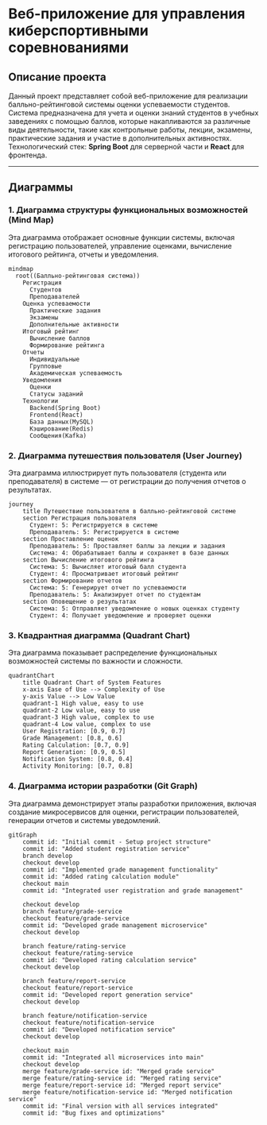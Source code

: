 # Веб-приложение для управления киберспортивными соревнованиями

## Описание проекта
Данный проект представляет собой веб-приложение для реализации балльно-рейтинговой системы оценки успеваемости студентов. Система предназначена для учета и оценки знаний студентов в учебных заведениях с помощью баллов, которые накапливаются за различные виды деятельности, такие как контрольные работы, лекции, экзамены, практические задания и участие в дополнительных активностях.
Технологический стек: **Spring Boot** для серверной части и **React** для фронтенда.

---

## Диаграммы

### 1. Диаграмма структуры функциональных возможностей (Mind Map)

Эта диаграмма отображает основные функции системы, включая регистрацию пользователей, управление оценками, вычисление итогового рейтинга, отчеты и уведомления.

```mermaid
mindmap
  root((Балльно-рейтинговая система))
    Регистрация
      Студентов
      Преподавателей
    Оценка успеваемости
      Практические задания
      Экзамены
      Дополнительные активности
    Итоговый рейтинг
      Вычисление баллов
      Формирование рейтинга
    Отчеты
      Индивидуальные
      Групповые
      Академическая успеваемость
    Уведомления
      Оценки
      Статусы заданий
    Технологии
      Backend(Spring Boot)
      Frontend(React)
      База данных(MySQL)
      Кэширование(Redis)
      Сообщения(Kafka)
```

### 2. Диаграмма путешествия пользователя (User Journey)

Эта диаграмма иллюстрирует путь пользователя (студента или преподавателя) в системе — от регистрации до получения отчетов о результатах.

```mermaid
journey
    title Путешествие пользователя в балльно-рейтинговой системе
    section Регистрация пользователя
      Студент: 5: Регистрируется в системе
      Преподаватель: 5: Регистрируется в системе
    section Проставление оценок
      Преподаватель: 5: Проставляет баллы за лекции и задания
      Система: 4: Обрабатывает баллы и сохраняет в базе данных
    section Вычисление итогового рейтинга
      Система: 5: Вычисляет итоговый балл студента
      Студент: 4: Просматривает итоговый рейтинг
    section Формирование отчетов
      Система: 5: Генерирует отчет по успеваемости
      Преподаватель: 5: Анализирует отчет по студентам
    section Оповещение о результатах
      Система: 5: Отправляет уведомление о новых оценках студенту
      Студент: 4: Получает уведомление и проверяет оценки
```

### 3. Квадрантная диаграмма (Quadrant Chart)

Эта диаграмма показывает распределение функциональных возможностей системы по важности и сложности.

```mermaid
quadrantChart
    title Quadrant Chart of System Features
    x-axis Ease of Use --> Complexity of Use
    y-axis Value --> Low Value
    quadrant-1 High value, easy to use
    quadrant-2 Low value, easy to use
    quadrant-3 High value, complex to use
    quadrant-4 Low value, complex to use
    User Registration: [0.9, 0.7]
    Grade Management: [0.8, 0.6]
    Rating Calculation: [0.7, 0.9]
    Report Generation: [0.9, 0.5]
    Notification System: [0.8, 0.4]
    Activity Monitoring: [0.7, 0.8]
```

### 4. Диаграмма истории разработки (Git Graph)

Эта диаграмма демонстрирует этапы разработки приложения, включая создание микросервисов для оценки, регистрации пользователей, генерации отчетов и системы уведомлений.


```mermaid
gitGraph
    commit id: "Initial commit - Setup project structure"
    commit id: "Added student registration service"
    branch develop
    checkout develop
    commit id: "Implemented grade management functionality"
    commit id: "Added rating calculation module"
    checkout main
    commit id: "Integrated user registration and grade management"
    
    checkout develop
    branch feature/grade-service
    checkout feature/grade-service
    commit id: "Developed grade management microservice"
    checkout develop

    branch feature/rating-service
    checkout feature/rating-service
    commit id: "Developed rating calculation service"
    checkout develop

    branch feature/report-service
    checkout feature/report-service
    commit id: "Developed report generation service"
    checkout develop

    branch feature/notification-service
    checkout feature/notification-service
    commit id: "Developed notification service"
    checkout develop

    checkout main
    commit id: "Integrated all microservices into main"
    checkout develop
    merge feature/grade-service id: "Merged grade service"
    merge feature/rating-service id: "Merged rating service"
    merge feature/report-service id: "Merged report service"
    merge feature/notification-service id: "Merged notification service"
    commit id: "Final version with all services integrated"
    commit id: "Bug fixes and optimizations"
```
